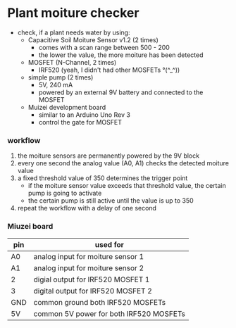 #	Plant moiture checker

-   check, if a plant needs water by using:
    -   Capacitive Soil Moiture Sensor v1.2 (2 times)
        -   comes with a scan range between 500 - 200
        -   the lower the value, the more moiture has been detected
    -   MOSFET (N-Channel, 2 times)
        -   IRF520 (yeah, I didn't had other MOSFETs °(^_^))
    -   simple pump (2 times)
        -   5V, 240 mA
        -   powered by an external 9V battery and connected to the MOSFET
    -   Muizei development board
        -   similar to an Arduino Uno Rev 3
        -   control the gate for MOSFET

### workflow
1.  the moiture sensors are permanently powered by the 9V block
2.  every one second the analog value (A0, A1) checks the detected moiture value
3.  a fixed threshold value of 350 determines the trigger point
    -   if the moiture sensor value exceeds that threshold value, the certain pump is going to activate
    -   the certain pump is still active until the value is up to 350
4.  repeat the workflow with a delay of one second

### Miuzei board

| pin | used for |
| - | - |
| A0 | analog input for moiture sensor 1 |
| A1 | analog input for moiture sensor 2 |
| 2 | digial output for IRF520 MOSFET 1 |
| 3 | digital output for IRF520 MOSFET 2 |
| GND | common ground both IRF520 MOSFETs |
| 5V | common 5V power for both IRF520 MOSFETs |